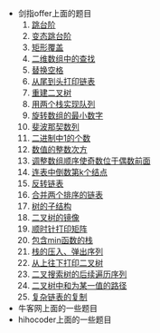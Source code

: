 * 剑指offer上面的题目
	1. [跳台阶](跳台阶.cpp)
	2. [变态跳台阶](变态跳台阶.cpp)
	3. [矩形覆盖](矩形覆盖.cpp)
	4. [二维数组中的查找](二维数组中的查找.cpp)
	5. [替换空格](替换空格.cpp)
	6. [从尾到头打印链表](从尾到头打印链表.cpp)
	7. [重建二叉树](重建二叉树.cpp)
	8. [用两个栈实现队列](用两个栈实现队列.cpp)
	9. [旋转数组的最小数字](旋转数组的最小数字.cpp)
	10. [斐波那契数列](斐波那契数列.cpp)
	11. [二进制中1的个数](二进制中1的个数.cpp)
	12. [数值的整数次方](数值的整数次方.cpp)
	13. [调整数组顺序使奇数位于偶数前面](调整数组顺序使奇数位于偶数前面.cpp)
	14. [连表中倒数第k个结点](连表中倒数第k个结点.cpp)
	15. [反转链表](反转链表.cpp)
	16. [合并两个排序的链表](合并两个排序的链表.cpp)
	17. [树的子结构](树的子结构.cpp)
	18. [二叉树的镜像](二叉树的镜像.cpp)
	19. [顺时针打印矩阵](顺时针打印矩阵.cpp)
	20. [包含min函数的栈](包含min函数的栈.cpp)
	21. [栈的压入、弹出序列](栈的压入、弹出序列.cpp)
	22. [从上往下打印二叉树](从上往下打印二叉树.cpp)
	23. [二叉搜索树的后续遍历序列](二叉搜索树的后续遍历序列)
	24. [二叉树中和为某一值的路径](二叉树中和为某一值的路径.cpp)
	25. [复杂链表的复制](复杂链表的复制.cpp)
* 牛客网上面的一些题目
* hihocoder上面的一些题目
